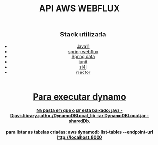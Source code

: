<header>
<h1>API AWS WEBFLUX</h1>
</header>

<header> 
<ul>
<header><h2>Stack utilizada</h2>
<li><a href="">Java11</a></li>
<li><a href="">spring webflux</a></li>
<li><a href="">Spring data</a></li>
<li><a href="">junit</a></li>
<li><a href="">sl4j</a></li>
<li><a href="">reactor</li></header>
</ul>
</header>

<header>
<h1>Para executar dynamo</h1>
<p>
<h4>
Na pasta em que o jar está baixado: <a href=""> java -Djava.library.path=./DynamoDBLocal_lib -jar DynamoDBLocal.jar -sharedDb</a>.
</h4>
</p>
<p>
<h4>
para listar as tabelas criadas: aws dynamodb list-tables --endpoint-url <a href=""> http://localhost:8000</a>
</h4>
</p>
</header>